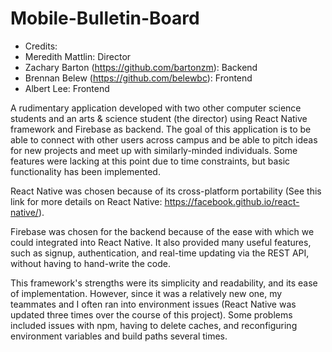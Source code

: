 # Mobile-Bulletin-Board

+ Credits:
+ Meredith Mattlin: Director 
+ Zachary Barton (https://github.com/bartonzm): Backend 
+ Brennan Belew (https://github.com/belewbc): Frontend
+ Albert Lee: Frontend

A rudimentary application developed with two other computer science students and an arts & science student (the director) using React Native framework and Firebase as backend. The goal of this application is to be able to connect with other users across campus and be able to pitch ideas for new projects and meet up with similarly-minded individuals. Some features were lacking at this point due to time constraints, but basic functionality has been implemented. 

React Native was chosen because of its cross-platform portability (See this link for more details on React Native:  https://facebook.github.io/react-native/). 

Firebase was chosen for the backend because of the ease with which we could integrated into React Native. It also provided many useful features, such as signup, authentication, and real-time updating via the REST API, without having to hand-write the code.  

This framework's strengths were its simplicity and readability, and its ease of implementation. However, since it was a relatively new one, my teammates and I often ran into environment issues (React Native was updated three times over the course of this project). Some problems included issues with npm, having to delete caches, and reconfiguring environment variables and build paths several times. 
